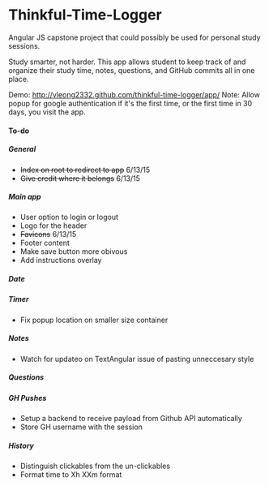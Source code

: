 # Thinkful-Time-Logger
Angular JS capstone project that could possibly be  used for personal study sessions.

Study smarter, not harder. This app allows student to keep track of and organize their study time, notes, questions, and GitHub commits all in one place.

Demo: http://vleong2332.github.com/thinkful-time-logger/app/
Note: Allow popup for google authentication if it's the first time, or the first time in 30 days, you visit the app.

#### To-do

##### General

- ~~Index on root to redirect to app~~ 6/13/15
- ~~Give credit where it belongs~~ 6/13/15

##### Main app

- User option to login or logout
- Logo for the header
- ~~Favicons~~ 6/13/15
- Footer content
- Make save button more obivous
- Add instructions overlay

##### Date

##### Timer

- Fix popup location on smaller size container

##### Notes

- Watch for updateo on TextAngular issue of pasting unneccesary style

##### Questions

##### GH Pushes

- Setup a backend to receive payload from Github API automatically
- Store GH username with the session

##### History

- Distinguish clickables from the un-clickables
- Format time to Xh XXm format